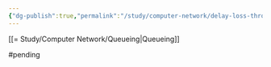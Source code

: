 ```yaml
---
{"dg-publish":true,"permalink":"/study/computer-network/delay-loss-throughput/","created":"2023-12-19T00:46:50.000+09:00","updated":"2025-01-14T15:33:44.000+09:00"}
---
```




[[= Study/Computer Network/Queueing\|Queueing]]

#pending 